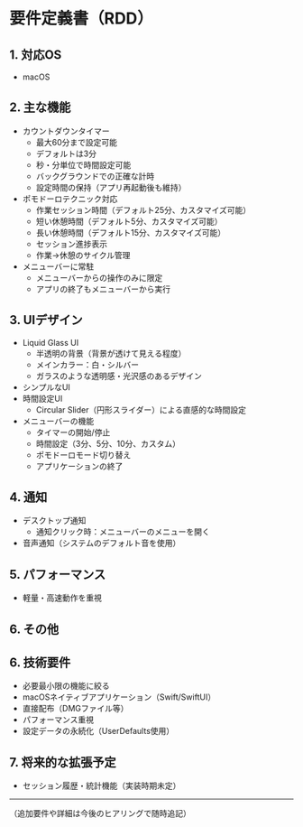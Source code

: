 # 要件定義書（RDD）

## 1. 対応OS
- macOS

## 2. 主な機能
- カウントダウンタイマー
  - 最大60分まで設定可能
  - デフォルトは3分
  - 秒・分単位で時間設定可能
  - バックグラウンドでの正確な計時
  - 設定時間の保持（アプリ再起動後も維持）
- ポモドーロテクニック対応
  - 作業セッション時間（デフォルト25分、カスタマイズ可能）
  - 短い休憩時間（デフォルト5分、カスタマイズ可能）
  - 長い休憩時間（デフォルト15分、カスタマイズ可能）
  - セッション進捗表示
  - 作業→休憩のサイクル管理
- メニューバーに常駐
  - メニューバーからの操作のみに限定
  - アプリの終了もメニューバーから実行

## 3. UIデザイン
- Liquid Glass UI
  - 半透明の背景（背景が透けて見える程度）
  - メインカラー：白・シルバー
  - ガラスのような透明感・光沢感のあるデザイン
- シンプルなUI
- 時間設定UI
  - Circular Slider（円形スライダー）による直感的な時間設定
- メニューバーの機能
  - タイマーの開始/停止
  - 時間設定（3分、5分、10分、カスタム）
  - ポモドーロモード切り替え
  - アプリケーションの終了

## 4. 通知
- デスクトップ通知
  - 通知クリック時：メニューバーのメニューを開く
- 音声通知（システムのデフォルト音を使用）

## 5. パフォーマンス
- 軽量・高速動作を重視

## 6. その他

## 6. 技術要件
- 必要最小限の機能に絞る
- macOSネイティブアプリケーション（Swift/SwiftUI）
- 直接配布（DMGファイル等）
- パフォーマンス重視
- 設定データの永続化（UserDefaults使用）

## 7. 将来的な拡張予定
- セッション履歴・統計機能（実装時期未定）

---

（追加要件や詳細は今後のヒアリングで随時追記）
